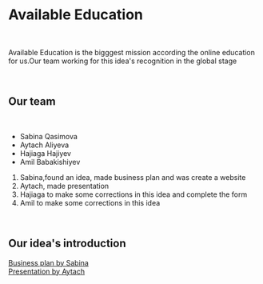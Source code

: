 <!Doctype html>
<html>
 <head> 
  <meta charset="UTF-8"> 
  <title>Available Education</title> 
 </head> 
 <body> 
  <h1>Available Education</h1> 
  <br> 
  <p>Available Education is the bigggest mission according the online education for us.Our team working for this idea's recognition in the global stage</p> 
  <br> 
  <h2>Our team</h2> 
  <br> 
  <ul> 
   <li>Sabina Qasimova</li> 
   <li>Aytach Aliyeva</li> 
   <li>Hajiaga Hajiyev</li> 
   <li>Amil Babakishiyev</li> 
  </ul> 
  <ol> 
   <li>Sabina,found an idea, made business plan and was create a website</li> 
   <li>Aytach, made presentation</li> 
   <li>Hajiaga to make some corrections in this idea and complete the form </li> 
   <li>Amil to make some corrections in this idea</li> 
  </ol> 
  <br> 
  <h2>Our idea's introduction</h2> 
  <a href="https://drive.google.com/file/d/1KKpG8VUIetTN_Yk6gXl2l-GfQkkLxJgG/view?usp=drivesdk" title="business plan">Business plan by Sabina </a> 
  <br> 
  <a href="https://docs.google.com/presentation/d/1hatN8nx2sUfVawHEcareFhEavcH5eGZ6jdJpAff8_Es/edit?usp=drivesdk " title="presentation">Presentation by Aytach</a> 
 </body>
</html>
